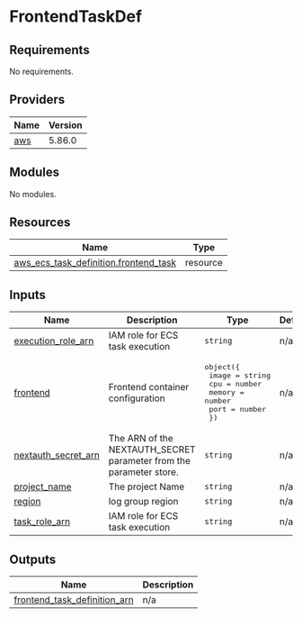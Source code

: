 # FrontendTaskDef

<!-- BEGIN_TF_DOCS -->
## Requirements

No requirements.

## Providers

| Name | Version |
|------|---------|
| <a name="provider_aws"></a> [aws](#provider\_aws) | 5.86.0 |

## Modules

No modules.

## Resources

| Name | Type |
|------|------|
| [aws_ecs_task_definition.frontend_task](https://registry.terraform.io/providers/hashicorp/aws/latest/docs/resources/ecs_task_definition) | resource |

## Inputs

| Name | Description | Type | Default | Required |
|------|-------------|------|---------|:--------:|
| <a name="input_execution_role_arn"></a> [execution\_role\_arn](#input\_execution\_role\_arn) | IAM role for ECS task execution | `string` | n/a | yes |
| <a name="input_frontend"></a> [frontend](#input\_frontend) | Frontend container configuration | <pre>object({<br/>    image  = string<br/>    cpu    = number<br/>    memory = number<br/>    port   = number<br/>  })</pre> | n/a | yes |
| <a name="input_nextauth_secret_arn"></a> [nextauth\_secret\_arn](#input\_nextauth\_secret\_arn) | The ARN of the NEXTAUTH\_SECRET parameter from the parameter store. | `string` | n/a | yes |
| <a name="input_project_name"></a> [project\_name](#input\_project\_name) | The project Name | `string` | n/a | yes |
| <a name="input_region"></a> [region](#input\_region) | log group region | `string` | n/a | yes |
| <a name="input_task_role_arn"></a> [task\_role\_arn](#input\_task\_role\_arn) | IAM role for ECS task execution | `string` | n/a | yes |

## Outputs

| Name | Description |
|------|-------------|
| <a name="output_frontend_task_definition_arn"></a> [frontend\_task\_definition\_arn](#output\_frontend\_task\_definition\_arn) | n/a |
<!-- END_TF_DOCS -->
